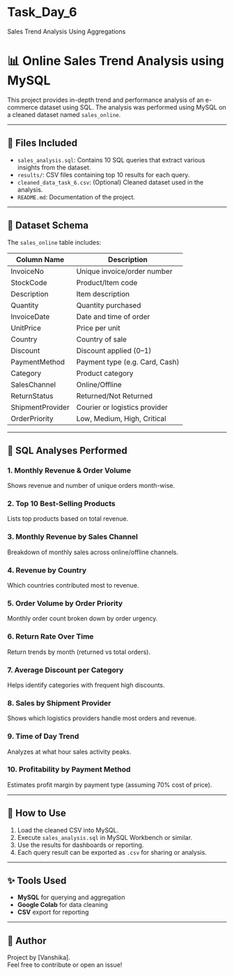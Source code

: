 # Task_Day_6
 Sales Trend Analysis Using Aggregations
# 📊 Online Sales Trend Analysis using MySQL

This project provides in-depth trend and performance analysis of an e-commerce dataset using SQL. The analysis was performed using MySQL on a cleaned dataset named `sales_online`.

---

## 📁 Files Included

- `sales_analysis.sql`: Contains 10 SQL queries that extract various insights from the dataset.
- `results/`: CSV files containing top 10 results for each query.
- `cleaned_data_task_6.csv`: (Optional) Cleaned dataset used in the analysis.
- `README.md`: Documentation of the project.

---

## 🧾 Dataset Schema

The `sales_online` table includes:

| Column Name       | Description                        |
|-------------------|------------------------------------|
| InvoiceNo         | Unique invoice/order number        |
| StockCode         | Product/Item code                  |
| Description       | Item description                   |
| Quantity          | Quantity purchased                 |
| InvoiceDate       | Date and time of order             |
| UnitPrice         | Price per unit                     |
| Country           | Country of sale                    |
| Discount          | Discount applied (0–1)             |
| PaymentMethod     | Payment type (e.g. Card, Cash)     |
| Category          | Product category                   |
| SalesChannel      | Online/Offline                     |
| ReturnStatus      | Returned/Not Returned              |
| ShipmentProvider  | Courier or logistics provider      |
| OrderPriority     | Low, Medium, High, Critical        |

---

## 📌 SQL Analyses Performed

### 1. **Monthly Revenue & Order Volume**
Shows revenue and number of unique orders month-wise.

### 2. **Top 10 Best-Selling Products**
Lists top products based on total revenue.

### 3. **Monthly Revenue by Sales Channel**
Breakdown of monthly sales across online/offline channels.

### 4. **Revenue by Country**
Which countries contributed most to revenue.

### 5. **Order Volume by Order Priority**
Monthly order count broken down by order urgency.

### 6. **Return Rate Over Time**
Return trends by month (returned vs total orders).

### 7. **Average Discount per Category**
Helps identify categories with frequent high discounts.

### 8. **Sales by Shipment Provider**
Shows which logistics providers handle most orders and revenue.

### 9. **Time of Day Trend**
Analyzes at what hour sales activity peaks.

### 10. **Profitability by Payment Method**
Estimates profit margin by payment type (assuming 70% cost of price).

---

## 🚀 How to Use

1. Load the cleaned CSV into MySQL.
2. Execute `sales_analysis.sql` in MySQL Workbench or similar.
3. Use the results for dashboards or reporting.
4. Each query result can be exported as `.csv` for sharing or analysis.

---

## ✨ Tools Used

- **MySQL** for querying and aggregation
- **Google Colab** for data cleaning
- **CSV** export for reporting

---

## 🙌 Author

Project by [Vanshika].  
Feel free to contribute or open an issue!


